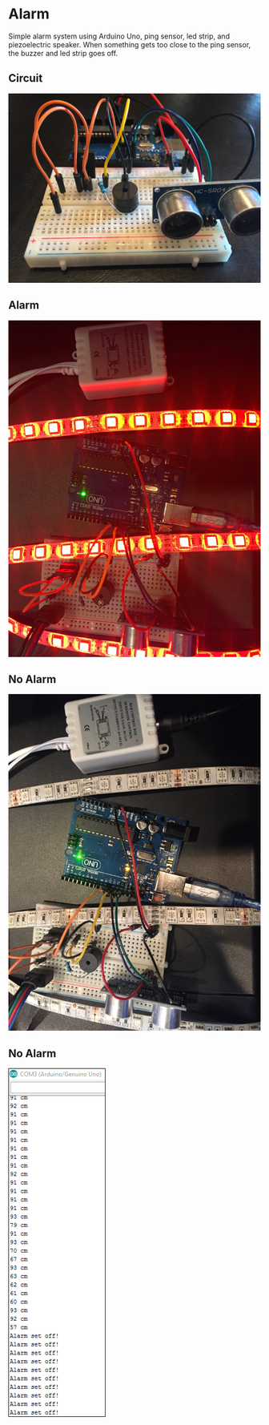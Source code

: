 # Alarm

Simple alarm system using Arduino Uno, ping sensor, led strip, and piezoelectric speaker. When something gets too close to the ping sensor, the buzzer and led strip goes off.

## Circuit

![UI V2](https://github.com/molson194/Alarm/blob/master/Images/Circuit.jpg)

## Alarm

![UI V2](https://github.com/molson194/Alarm/blob/master/Images/Alarm.jpg)

## No Alarm

![UI V2](https://github.com/molson194/Alarm/blob/master/Images/NoAlarm.jpg)

## No Alarm

![UI V2](https://github.com/molson194/Alarm/blob/master/Images/Serial.PNG)
